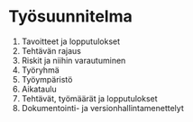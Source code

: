 
# Työsuunnitelma #

1. Tavoitteet ja lopputulokset
2. Tehtävän rajaus
3. Riskit ja niihin varautuminen
4. Työryhmä
5. Työympäristö
6. Aikataulu
7. Tehtävät, työmäärät ja lopputulokset
8. Dokumentointi- ja versionhallintamenettelyt
